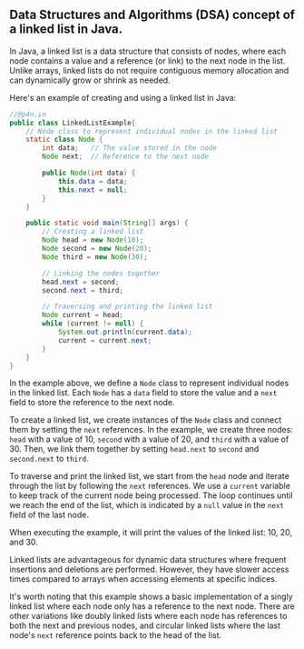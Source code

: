 ## Data Structures and Algorithms (DSA) concept of a linked list in Java.

In Java, a linked list is a data structure that consists of nodes, where each node contains a value and a reference (or link) to the next node in the list. Unlike arrays, linked lists do not require contiguous memory allocation and can dynamically grow or shrink as needed.

Here's an example of creating and using a linked list in Java:

```java
//@p4n.in
public class LinkedListExample{
    // Node class to represent individual nodes in the linked list
    static class Node {
        int data;   // The value stored in the node
        Node next;  // Reference to the next node

        public Node(int data) {
            this.data = data;
            this.next = null;
        }
    }

    public static void main(String[] args) {
        // Creating a linked list
        Node head = new Node(10);
        Node second = new Node(20);
        Node third = new Node(30);

        // Linking the nodes together
        head.next = second;
        second.next = third;

        // Traversing and printing the linked list
        Node current = head;
        while (current != null) {
            System.out.println(current.data);
            current = current.next;
        }
    }
}
```

In the example above, we define a `Node` class to represent individual nodes in the linked list. Each `Node` has a `data` field to store the value and a `next` field to store the reference to the next node.

To create a linked list, we create instances of the `Node` class and connect them by setting the `next` references. In the example, we create three nodes: `head` with a value of 10, `second` with a value of 20, and `third` with a value of 30. Then, we link them together by setting `head.next` to `second` and `second.next` to `third`.

To traverse and print the linked list, we start from the `head` node and iterate through the list by following the `next` references. We use a `current` variable to keep track of the current node being processed. The loop continues until we reach the end of the list, which is indicated by a `null` value in the `next` field of the last node.

When executing the example, it will print the values of the linked list: 10, 20, and 30.

Linked lists are advantageous for dynamic data structures where frequent insertions and deletions are performed. However, they have slower access times compared to arrays when accessing elements at specific indices.

It's worth noting that this example shows a basic implementation of a singly linked list where each node only has a reference to the next node. There are other variations like doubly linked lists where each node has references to both the next and previous nodes, and circular linked lists where the last node's `next` reference points back to the head of the list.
